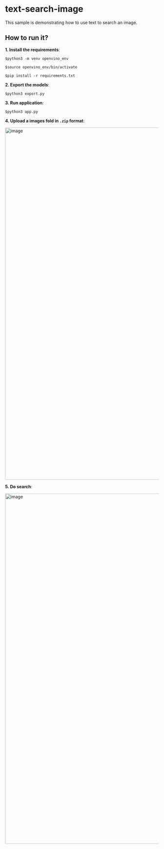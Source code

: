 # text-search-image
This sample is demonstrating how to use text to search an image. 

## How to run it?

**1. Install the requirements**:

    $python3 -m venv openvino_env

    $source openvino_env/bin/activate

    $pip install -r requirements.txt

**2. Export the models**:

    $python3 export.py

**3. Run application**:

    $python3 app.py

**4. Upload a images fold in ```.zip``` format**:

<img width="1154" alt="image" src="https://github.com/OpenVINO-dev-contest/text-search-image/assets/91237924/c1e3dab6-c4df-430e-a51e-c723531305b7">

**5. Do search**:

<img width="1148" alt="image" src="https://github.com/OpenVINO-dev-contest/text-search-image/assets/91237924/38c4064e-f9c6-4c8b-bd00-35b55cb13536">

